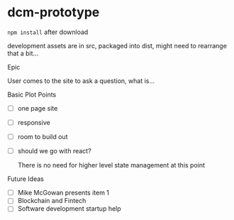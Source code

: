 # dcm-prototype

`npm install` after download

development assets are in src, packaged into dist, might need to rearrange that a bit...

Epic

User comes to the site to ask a question, what is...

Basic Plot Points

- [ ] one page site
- [ ] responsive
- [ ] room to build out
- [ ] should we go with react?

   There is no need for higher level state management at this point

Future Ideas

- [ ] Mike McGowan presents item 1
- [ ] Blockchain and Fintech
- [ ] Software development startup help
